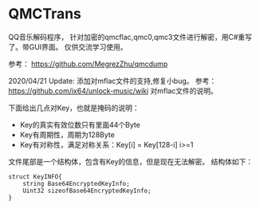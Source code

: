 # QMCTrans
QQ音乐解码程序，
针对加密的qmcflac,qmc0,qmc3文件进行解密，用C#重写了。带GUI界面。
仅供交流学习使用。

参考： https://github.com/MegrezZhu/qmcdump

2020/04/21 Update:
添加对mflac文件的支持,修复小bug。
参考：https://github.com/ix64/unlock-music/wiki 对mflac文件的说明。

下面给出几点对Key，也就是掩码的说明：
*  Key的真实有效位数只有里面44个Byte
*  Key有周期性，周期为128Byte
*  Key有对称性，满足对称关系：Key\[i\] = Key\[128-i\]  i>=1

文件尾部是一个结构体，包含有Key的信息，但是现在无法解密。
结构体如下：
```
struct KeyINFO{
    string Base64EncryptedKeyInfo;
    Uint32 sizeofBase64EncryptedKeyInfo;
}
```

